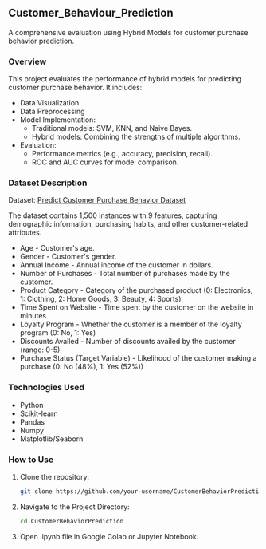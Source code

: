 ## Customer_Behaviour_Prediction
A comprehensive evaluation using Hybrid Models for customer purchase behavior prediction.

### Overview
This project evaluates the performance of hybrid models for predicting customer purchase behavior. It includes:
- Data Visualization
- Data Preprocessing
- Model Implementation:
    - Traditional models: SVM, KNN, and Naive Bayes.
    - Hybrid models: Combining the strengths of multiple algorithms.
- Evaluation:
    - Performance metrics (e.g., accuracy, precision, recall).
    - ROC and AUC curves for model comparison.

### Dataset Description

Dataset: [Predict Customer Purchase Behavior Dataset](https://www.kaggle.com/datasets/rabieelkharoua/predict-customer-purchase-behavior-dataset/code)

The dataset contains 1,500 instances with 9 features, capturing demographic information, purchasing habits, and other customer-related attributes.

- Age - Customer's age. 
- Gender - Customer's gender.
- Annual Income - Annual income of the customer in dollars.
- Number of Purchases - Total number of purchases made by the customer.
- Product Category - Category of the purchased product (0: Electronics, 1: Clothing, 2: Home Goods, 3: Beauty, 4: Sports)
- Time Spent on Website - Time spent by the customer on the website in minutes
- Loyalty Program - Whether the customer is a member of the loyalty program (0: No, 1: Yes)
- Discounts Availed - Number of discounts availed by the customer (range: 0-5)
- Purchase Status (Target Variable) - Likelihood of the customer making a purchase (0: No (48%), 1: Yes (52%))

### Technologies Used
- Python
- Scikit-learn
- Pandas
- Numpy
- Matplotlib/Seaborn

### How to Use
1. Clone the repository:
   ```bash
   git clone https://github.com/your-username/CustomerBehaviorPrediction.git
2. Navigate to the Project Directory:
   ```bash
   cd CustomerBehaviorPrediction
3. Open .ipynb file in Google Colab or Jupyter Notebook.
